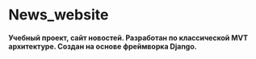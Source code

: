 # News_website
#### Учебный проект, сайт новостей. Разработан по классической MVT архитектуре. Создан на основе фреймворка Django.  
